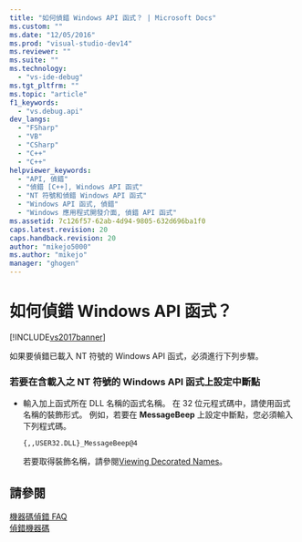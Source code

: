 ```yaml
---
title: "如何偵錯 Windows API 函式？ | Microsoft Docs"
ms.custom: ""
ms.date: "12/05/2016"
ms.prod: "visual-studio-dev14"
ms.reviewer: ""
ms.suite: ""
ms.technology: 
  - "vs-ide-debug"
ms.tgt_pltfrm: ""
ms.topic: "article"
f1_keywords: 
  - "vs.debug.api"
dev_langs: 
  - "FSharp"
  - "VB"
  - "CSharp"
  - "C++"
  - "C++"
helpviewer_keywords: 
  - "API, 偵錯"
  - "偵錯 [C++], Windows API 函式"
  - "NT 符號和偵錯 Windows API 函式"
  - "Windows API 函式, 偵錯"
  - "Windows 應用程式開發介面, 偵錯 API 函式"
ms.assetid: 7c126f57-62ab-4d94-9805-632d696ba1f0
caps.latest.revision: 20
caps.handback.revision: 20
author: "mikejo5000"
ms.author: "mikejo"
manager: "ghogen"
---
```

# 如何偵錯 Windows API 函式？
[!INCLUDE[vs2017banner](../code-quality/includes/vs2017banner.md)]

如果要偵錯已載入 NT 符號的 Windows API 函式，必須進行下列步驟。  
  
### 若要在含載入之 NT 符號的 Windows API 函式上設定中斷點  
  
-   輸入加上函式所在 DLL 名稱的函式名稱。  在 32 位元程式碼中，請使用函式名稱的裝飾形式。  例如，若要在 **MessageBeep** 上設定中斷點，您必須輸入下列程式碼。  
  
    ```  
    {,,USER32.DLL}_MessageBeep@4  
    ```  
  
     若要取得裝飾名稱，請參閱[Viewing Decorated Names](http://msdn.microsoft.com/zh-tw/f79e2717-a4db-4d12-a689-69830cce2be0)。  
  
## 請參閱  
 [機器碼偵錯 FAQ](../debugger/debugging-native-code-faqs.md)   
 [偵錯機器碼](../debugger/debugging-native-code.md)